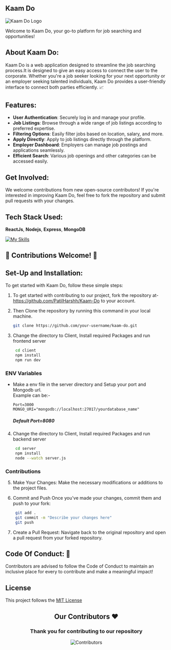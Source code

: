 ## Kaam Do 

![Kaam Do Logo](https://github.com/PatilHarshh/Kaam-Do/blob/main/client/src/assets/banner.png)

Welcome to Kaam Do, your go-to platform for job searching and opportunities!

## About Kaam Do:

Kaam Do is a web application designed to streamline the job searching process.It is designed to give an easy access to connect the user to the corporate. Whether you're a job seeker looking for your next opportunity or an employer seeking talented individuals, Kaam Do provides a user-friendly interface to connect both parties efficiently. 📈

## Features:

- **User Authentication**: Securely log in and manage your profile.
- **Job Listings**: Browse through a wide range of job listings according to preferred expertise.
- **Filtering Options**: Easily filter jobs based on location, salary, and more.
- **Apply Directly**: Apply to job listings directly through the platform.
- **Employer Dashboard**: Employers can manage job postings and applications seamlessly.
- **Efficient Search**: Various job openings and other categories can be accessed easily.


## Get Involved:
We welcome contributions from new open-source contributors! If you're interested in improving Kaam Do, feel free to fork the repository and submit pull requests with your changes.

## Tech Stack Used:
   **ReactJs**,
   **Nodejs**,
   **Express**,
   **MongoDB**

   [![My Skills](https://skillicons.dev/icons?i=react,nodejs,express,mongodb&theme=light)](https://skillicons.dev)

## 🌟 Contributions Welcome! 🌟

## Set-Up and Installation:

To get started with Kaam Do, follow these simple steps:

1. To get started with contributing to our project, fork the repository at-https://github.com/PatilHarshh/Kaam-Do to your account.

2. Then Clone the repository by running this command in your local machine.
   ```bash
   git clone https://github.com/your-username/kaam-do.git
   
3. Change the directory to Client, Install required Packages and run frontend server
     ```bash
      cd client
      npm install
      npm run dev
   ```

### **ENV Variables**
* Make a env file in the server directory and Setup your port and Mongodb url.
   <br>
   Example can be:-
   ```
   Port=3000
   MONGO_URI="mongodb://localhost:27017/yourdatabase_name"
   ```
   ##### Default Port=8080

4. Change the directory to Client, Install required Packages and run backend server
     ```bash
      cd server
      npm install
      node --watch server.js
   ```

### Contributions

5. Make Your Changes: Make the necessary modifications or additions to the project files.

6. Commit and Push Once you've made your changes, commit them and push to your fork:
   ```bash
    git add .
    git commit -m "Describe your changes here"
    git push
   ```

7. Create a Pull Request:
   Navigate back to the original repository and open a pull request from your forked repository.

## Code Of Conduct: 🤝

Contributors are advised to follow the Code of Conduct to maintain an inclusive place for every to contribute and make a meaningful impact!

## License

This project follows the [MIT License](https://github.com/PatilHarshh/Kaam-Do/blob/main/LICENSE)


 
<h2 align = "center">Our Contributors ❤️</h2>
<div align = "center">
 <h3>Thank you for contributing to our repository</h3>

![Contributors](https://contrib.rocks/image?repo=PatilHarshh/Kaam-Do)

</div>



